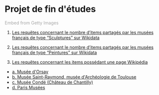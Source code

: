 # Projet de fin d'études



<a id='baVoVHI-QP9KFxL9aBEnrA' class='gie-slideshow' href='http://www.gettyimages.com/detail/1345281359' target='_blank' style='color:#a7a7a7;text-decoration:none;font-weight:normal !important;border:none;display:inline-block;'>Embed from Getty Images</a><script>window.gie=window.gie||function(c){(gie.q=gie.q||[]).push(c)};gie(function(){gie.widgets.load({id:'baVoVHI-QP9KFxL9aBEnrA',sig:'FJ0V1RwTTtVMpNtv7auzwT99QcZJze_dqIWiwhvQmlw=',w:'464px',h:'371px',items:'1345281359,1284880791',caption: true ,tld:'com',is360: false })});</script><script src='//embed-cdn.gettyimages.com/widgets.js' charset='utf-8' async></script>


1) [Les requêtes concernant le nombre d’items partagés par les musées français de type “Sculptures” sur Wikidata](RequetesSculptures.md)


2) [Les requêtes concernant le nombre d’items partagés par les musées français de type “Peintures” sur Wikidata](RequetesPeintures.md)


3) [Les requêtes concernant les items possédant une page Wikipédia](RequetesLienOrsay.md) 
* [a. Musée d'Orsay](RequetesLienOrsay.md)
* [b. Musée Saint-Raymond, musée d'Archéologie de Toulouse](RequetesLienStRaymond.md)
* [c. Musée Condé (Château de Chantilly)](RequetesLienConde.md)
* [d. Paris Musées](RequetesLienParisMusees.md)

